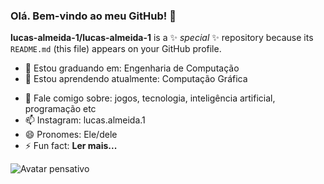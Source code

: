 ### Olá. Bem-vindo ao meu GitHub! 👋


**lucas-almeida-1/lucas-almeida-1** is a ✨ _special_ ✨ repository because its `README.md` (this file) appears on your GitHub profile.

- 🔭 Estou graduando em: Engenharia de Computação
- 🌱 Estou aprendendo atualmente: Computação Gráfica
<!--- 👯 I’m looking to collaborate on ...
- 🤔 I’m looking for help with ...-->
- 💬 Fale comigo sobre: jogos, tecnologia, inteligência artificial, programação etc
- 📫 Instagram: lucas.almeida.1
- 😄 Pronomes: Ele/dele
- ⚡ Fun fact: **Ler mais...**

![Avatar pensativo](https://github.com/lucas-almeida-1/lucas-almeida-1/assets/109558965/41f5b334-dadd-4a64-82ac-d4638b647117)


